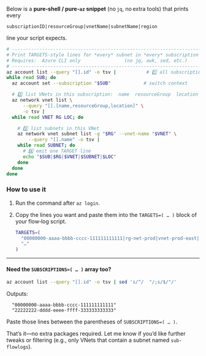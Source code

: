 Below is a **pure‑shell / pure‑`az` snippet** (no `jq`, no extra tools) that prints every

```
subscriptionID|resourceGroup|vnetName|subnetName|region
```

line your script expects.

```bash
# ---------------------------------------------------------------------------
# Print TARGETS‑style lines for *every* subnet in *every* subscription you can see
# Requires:  Azure CLI only                (no jq, awk, sed, etc.)
# ---------------------------------------------------------------------------
az account list --query "[].id" -o tsv |           # 1️⃣ all subscription IDs
while read SUB; do
  az account set --subscription "$SUB"            # switch context

  # 2️⃣ list VNets in this subscription:  name  resourceGroup  location
  az network vnet list \
      --query "[].[name,resourceGroup,location]" \
      -o tsv |
  while read VNET RG LOC; do

    # 3️⃣ list subnets in this VNet
    az network vnet subnet list -g "$RG" --vnet-name "$VNET" \
        --query "[].name" -o tsv |
    while read SUBNET; do
      # 4️⃣ emit one TARGET line
      echo "$SUB|$RG|$VNET|$SUBNET|$LOC"
    done
  done
done
```

### How to use it

1. Run the command after `az login`.
2. Copy the lines you want and paste them into the `TARGETS=( … )` block of your flow‑log script.

   ```bash
   TARGETS=(
     "00000000-aaaa-bbbb-cccc-111111111111|rg-net-prod|vnet-prod-east|sub-flowlogs|eastus"
     "…"
   )
   ```

---

#### Need the `SUBSCRIPTIONS=( … )` array too?

```bash
az account list --query "[].id" -o tsv | sed 's/^/  "/;s/$/"/'
```

Outputs:

```
  "00000000-aaaa-bbbb-cccc-111111111111"
  "22222222-dddd-eeee-ffff-333333333333"
```

Paste those lines between the parentheses of `SUBSCRIPTIONS=( … )`.

That’s it—no extra packages required. Let me know if you’d like further tweaks or filtering (e.g., only VNets that contain a subnet named `sub-flowlogs`).
